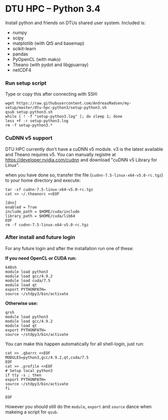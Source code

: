 # DTU HPC – Python 3.4

Install python and friends on DTUs shared user system. Included is:

* numpy
* scipy
* matplotlib (with Qt5 and basemap)
* scikit-learn
* pandas
* PyOpenCL (with mako)
* Theano (with pydot and libgpuarray)
* netCDF4

### Run setup script

Type or copy this after connecting with SSH:

```shell
wget https://raw.githubusercontent.com/AndreasMadsen/my-setup/master/dtu-hpc-python3/setup-python3.sh
qsub setup-python3.sh
while [ ! -f "setup-python3.log" ]; do sleep 1; done
less +F -r setup-python3.log
rm -f setup-python3.*
```

### CuDNN v5 support

DTU HPC currently don't have a cuDNN v5 module. v3 is the latest available and
Theano requires v5. You can manually registre at
https://developer.nvidia.com/cudnn and download "cuDNN v5 Library for Linux".

when you have done so, transfer the file (`cudnn-7.5-linux-x64-v5.0-rc.tgz`) to
your home directory and execute:

```shell
tar -xf cudnn-7.5-linux-x64-v5.0-rc.tgz
cat >> ~/.theanorc <<EOF

[dnn]
enabled = True
include_path = $HOME/cuda/include
library_path = $HOME/cuda/lib64
EOF
rm -f cudnn-7.5-linux-x64-v5.0-rc.tgz
```

### After install and future login

For any future login and after the installation run one of these:

**If you need OpenCL or CUDA run:**

```shell
k40sh
module load python3
module load gcc/4.9.2
module load cuda/7.5
module load qt
export PYTHONPATH=
source ~/stdpy3/bin/activate
```

**Otherwise use:**

```shell
qrsh
module load python3
module load gcc/4.9.2
module load qt
export PYTHONPATH=
source ~/stdpy3/bin/activate
```

You can make this happen automatically for all shell-login, just run:

```shell
cat >> .gbarrc <<EOF
MODULES=python3,gcc/4.9.2,qt,cuda/7.5
EOF
cat >> .profile <<EOF
# Setup local python3
if tty -s ; then
export PYTHONPATH=
source ~/stdpy3/bin/activate
fi

EOF
```

However you should still do the `module`, `export` and `source` dance when makeing a script for `qsub`.
